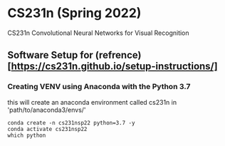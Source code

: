# CS231n (Spring 2022)
CS231n Convolutional Neural Networks for Visual Recognition



## Software Setup for (refrence)[https://cs231n.github.io/setup-instructions/]
### Creating VENV using Anaconda with the Python 3.7
this will create an anaconda environment
called cs231n in 'path/to/anaconda3/envs/'

```Shell
conda create -n cs231nsp22 python=3.7 -y
conda activate cs231nsp22
which python
```





